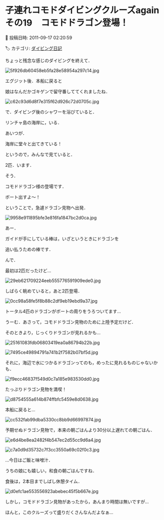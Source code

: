 # 子連れコモドダイビングクルーズagain　その19　コモドドラゴン登場！

📅 投稿日時: 2011-09-17 02:20:59

🏷️ カテゴリ: [ダイビング日記](ce3a7a8d424d112fce83ee85c81a0e344.md)

ちょっと残念な感じのダイビングを終えて．




![5f926db60458eb5fa28e58954a297c14.jpg](images/5f926db60458eb5fa28e58954a297c14.jpg)







エグジット後．本船に戻ると


娘はなんだかゴキゲンで留守番しててくれましたね．




![c62c93d6d8f7e315f62d926c72d0705c.jpg](images/c62c93d6d8f7e315f62d926c72d0705c.jpg)




で．ダイビング後のシャワーを浴びていると．





リンチャ島の海岸に，いる．


あいつが．


海岸に堂々と出てきている！





というので，みんなで見ていると．


2匹．います．


そう．


コモドドラゴン様の登場です．





ボート出すよ～！


ということで，急遽ドラゴン見物へ出発．




![9958e911895bfe3e816fa1847bc2d0ca.jpg](images/9958e911895bfe3e816fa1847bc2d0ca.jpg)




あー．


ガイドが手にしている棒は，いざというときにドラゴンを


追い払うための棒です．





んで．


最初は2匹だったけど…




![29eb621709224eeb555776591909ede0.jpg](images/29eb621709224eeb555776591909ede0.jpg)







しばらく眺めていると，あと2匹登場．




![0cc98a58fe5f8b88c2df9eb19ebd9a37.jpg](images/0cc98a58fe5f8b88c2df9eb19ebd9a37.jpg)




トータル4匹のドラゴンがボートの周りをうろついてます…





うーむ．あさって，コモドドラゴン見物のために上陸予定だけど．


そのときより，じっくりドラゴンが見れるかも…




![25161083fdb06803419ea0a86794b22b.jpg](images/25161083fdb06803419ea0a86794b22b.jpg)









![7495ce49894791a741b2f7582b07bf5d.jpg](images/7495ce49894791a741b2f7582b07bf5d.jpg)




それに，海辺で水につかるドラゴンってのも，めったに見れるものじゃないかも．




![f9ecc46837f549d0c7a185e983530dd0.jpg](images/f9ecc46837f549d0c7a185e983530dd0.jpg)




たっぷりドラゴン見物を満喫！




![d8754555a614b874ffbfc5459e8d0638.jpg](images/d8754555a614b874ffbfc5459e8d0638.jpg)







本船に戻ると…




![cc532fab99dba5330cc8bb9d66997874.jpg](images/cc532fab99dba5330cc8bb9d66997874.jpg)




予期せぬドラゴン見物で，本来の朝ごはんより30分以上遅れての朝ごはん．




![e6d4be8ea2482f4b547ec2d55cc9d6a4.jpg](images/e6d4be8ea2482f4b547ec2d55cc9d6a4.jpg)






![c7a0d9d35732c7f3cc3550a69c02f0c3.jpg](images/c7a0d9d35732c7f3cc3550a69c02f0c3.jpg)




…今日はご飯と味噌汁．


うちの娘にも嬉しい，和食の朝ごはんですね．





食後は，2本目までしばし休憩タイム．




![d0efc1ae553556923abebec45f5b667e.jpg](images/d0efc1ae553556923abebec45f5b667e.jpg)




しかし，コモドドラゴン見物があったから，あんまり時間は無いですが…


ほんと，このクルーズって盛りだくさんなんだよなぁ…
